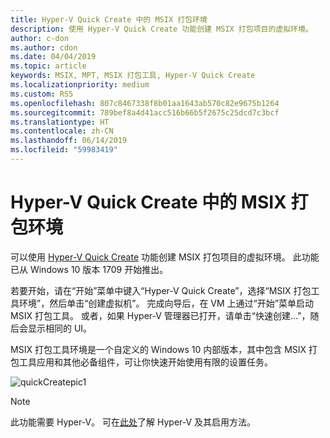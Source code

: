 ```yaml
---
title: Hyper-V Quick Create 中的 MSIX 打包环境
description: 使用 Hyper-V Quick Create 功能创建 MSIX 打包项目的虚拟环境。
author: c-don
ms.author: cdon
ms.date: 04/04/2019
ms.topic: article
keywords: MSIX, MPT, MSIX 打包工具, Hyper-V Quick Create
ms.localizationpriority: medium
ms.custom: RS5
ms.openlocfilehash: 807c8467338f8b01aa1643ab570c82e9675b1264
ms.sourcegitcommit: 789bef8a4d41acc516b66b5f2675c25dcd7c3bcf
ms.translationtype: HT
ms.contentlocale: zh-CN
ms.lasthandoff: 06/14/2019
ms.locfileid: "59983419"
---
```

# <a name="msix-packaging-environment-on-hyper-v-quick-create"></a>Hyper-V Quick Create 中的 MSIX 打包环境
 
可以使用 [Hyper-V Quick Create](https://docs.microsoft.com/virtualization/hyper-v-on-windows/quick-start/quick-create-virtual-machine) 功能创建 MSIX 打包项目的虚拟环境。 此功能已从 Windows 10 版本 1709 开始推出。

若要开始，请在“开始”菜单中键入“Hyper-V Quick Create”，选择“MSIX 打包工具环境”，然后单击“创建虚拟机”。   完成向导后，在 VM 上通过“开始”菜单启动 MSIX 打包工具。 或者，如果 Hyper-V 管理器已打开，请单击“快速创建...”，随后会显示相同的 UI。

MSIX 打包工具环境是一个自定义的 Windows 10 内部版本，其中包含 MSIX 打包工具应用和其他必备组件，可让你快速开始使用有限的设置任务。

![quickCreatepic1](images/quickCreatepic1.png)

> [!NOTE]
> 此功能需要 Hyper-V。 可在[此处](https://docs.microsoft.com/virtualization/hyper-v-on-windows/quick-start/enable-hyper-v)了解 Hyper-V 及其启用方法。

